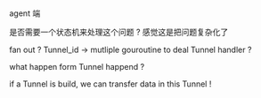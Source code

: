 ##

agent 端

是否需要一个状态机来处理这个问题 ? 感觉这是把问题复杂化了

fan out ? Tunnel_id -> mutliple gouroutine to deal Tunnel handler ?

what happen form Tunnel happend ?

if a Tunnel is build, we can transfer data in this Tunnel !
